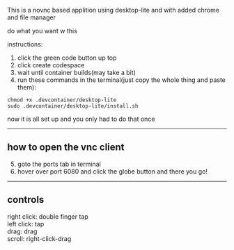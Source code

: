 This is a novnc based applition using desktop-lite and with added chrome and file manager

do what you want w this

instructions:
1. click the green code button up top
2. click create codespace
3. wait until container builds(may take a bit)
4. run these commands in the terminal(just copy the whole thing and paste them): 
```
chmod +x .devcontainer/desktop-lite
sudo .devcontainer/desktop-lite/install.sh
```
now it is all set up and you only had to do that once<br>

---
how to open the vnc client
---
5. goto the ports tab in terminal
6. hover over port 6080 and click the globe button and there you go!

---
controls
---
right click: double finger tap<br>
left click: tap<br>
drag: drag<br>
scroll: right-click-drag<br>
